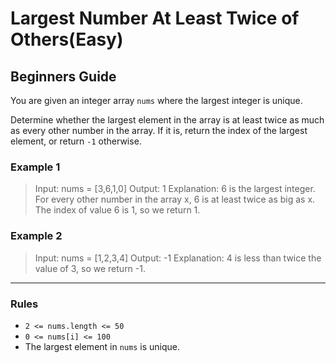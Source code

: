 # Largest Number At Least Twice of Others(Easy)

## Beginners Guide

You are given an integer array `nums` where the largest integer is unique.

Determine whether the largest element in the array is at least twice as much as every other number in the array. If it is, return the index of the largest element, or return `-1` otherwise.

### Example 1

>Input: nums = [3,6,1,0]
Output: 1
Explanation: 6 is the largest integer.
For every other number in the array x, 6 is at least twice as big as x.
The index of value 6 is 1, so we return 1.

### Example 2

>Input: nums = [1,2,3,4]
Output: -1
Explanation: 4 is less than twice the value of 3, so we return -1.

---

### Rules

* `2 <= nums.length <= 50`
* `0 <= nums[i] <= 100`
* The largest element in `nums` is unique.
